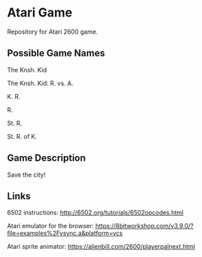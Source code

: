 # Atari Game
Repository for Atari 2600 game.

## Possible Game Names

The Knsh. Kid

The Knsh. Kid: R. vs. A.

K. R.

R.

St. R.

St. R. of K.

## Game Description
Save the city!


## Links

6502 instructions:
http://6502.org/tutorials/6502opcodes.html

Atari emulator for the browser:
https://8bitworkshop.com/v3.9.0/?file=examples%2Fvsync.a&platform=vcs

Atari sprite animator:
https://alienbill.com/2600/playerpalnext.html

